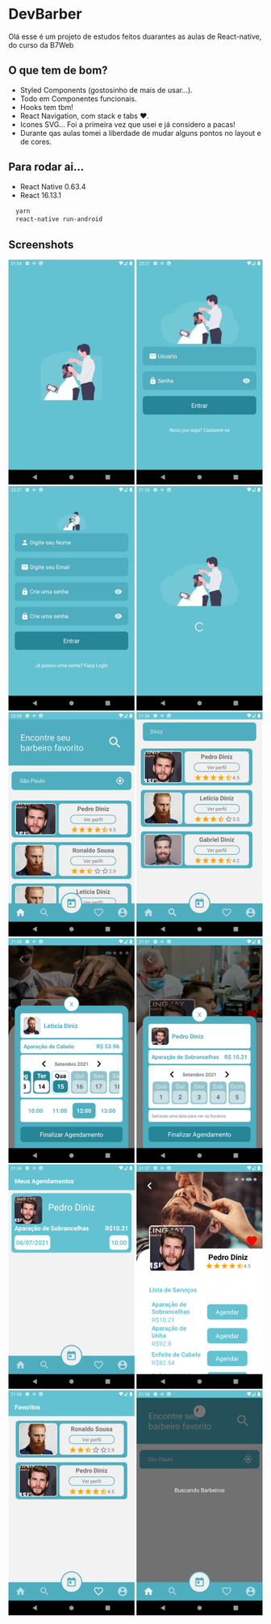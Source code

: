 
# DevBarber

Olá esse é um projeto de estudos feitos duarantes as aulas de React-native, do curso da B7Web

##  O que tem de bom?

- Styled Components (gostosinho de mais de usar...).
- Todo em Componentes funcionais.
- Hooks tem tbm!
- React Navigation, com stack e tabs ❤️.
- Icones SVG... Foi a primeira vez que usei e já considero a pacas!
- Durante qas aulas tomei a liberdade de mudar alguns pontos no layout e de cores.

## Para rodar ai...

 - React Native 0.63.4
 - React 16.13.1

```bash
  yarn
  react-native run-android
```

  
## Screenshots

<div>
  <img src="https://github.com/JereLima/devBarber/blob/master/imagesGit/splash.png" alt="splash" width="250"/>
  <img src="https://github.com/JereLima/devBarber/blob/master/imagesGit/login.png" alt="splash" width="250"/>
  <img src="https://github.com/JereLima/devBarber/blob/master/imagesGit/cadastro.png" alt="splash" width="250"/>
  <img src="https://github.com/JereLima/devBarber/blob/master/imagesGit/preload.png" alt="preload" width="250"/>
  <img src="https://github.com/JereLima/devBarber/blob/master/imagesGit/home.png" alt="home" width="250"/>
  <img src="https://github.com/JereLima/devBarber/blob/master/imagesGit/busca.png" alt="busca" width="250"/>
  <img src="https://github.com/JereLima/devBarber/blob/master/imagesGit/agendamento.png" alt="agendamento" width="250"/>
  <img src="https://github.com/JereLima/devBarber/blob/master/imagesGit/agendamento2.png" alt="agendamento" width="250"/>
  <img src="https://github.com/JereLima/devBarber/blob/master/imagesGit/agendamentos.png" alt="agendamentos" width="250"/>
  <img src="https://github.com/JereLima/devBarber/blob/master/imagesGit/detalhesBarbeiro.png" alt="detalhesBarbeiro" width="250"/>
  <img src="https://github.com/JereLima/devBarber/blob/master/imagesGit/favoritos.png" alt="favoritos" width="250"/>
  <img src="https://github.com/JereLima/devBarber/blob/master/imagesGit/loading.png" alt="loading" width="250"/>
</div>

